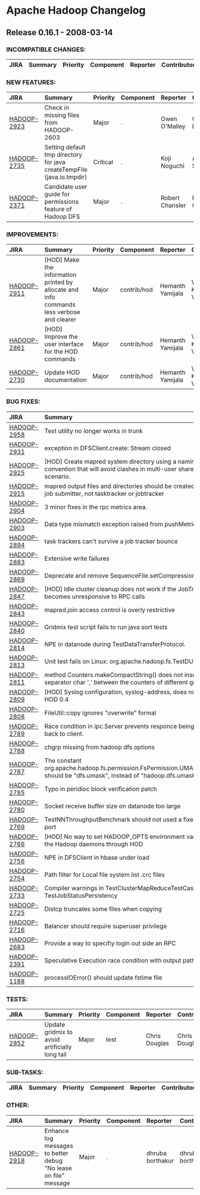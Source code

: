 
<!---
# Licensed to the Apache Software Foundation (ASF) under one
# or more contributor license agreements.  See the NOTICE file
# distributed with this work for additional information
# regarding copyright ownership.  The ASF licenses this file
# to you under the Apache License, Version 2.0 (the
# "License"); you may not use this file except in compliance
# with the License.  You may obtain a copy of the License at
#
#     http://www.apache.org/licenses/LICENSE-2.0
#
# Unless required by applicable law or agreed to in writing, software
# distributed under the License is distributed on an "AS IS" BASIS,
# WITHOUT WARRANTIES OR CONDITIONS OF ANY KIND, either express or implied.
# See the License for the specific language governing permissions and
# limitations under the License.
-->
# Apache Hadoop Changelog

## Release 0.16.1 - 2008-03-14

### INCOMPATIBLE CHANGES:

| JIRA | Summary | Priority | Component | Reporter | Contributor |
|:---- |:---- | :--- |:---- |:---- |:---- |


### NEW FEATURES:

| JIRA | Summary | Priority | Component | Reporter | Contributor |
|:---- |:---- | :--- |:---- |:---- |:---- |
| [HADOOP-2923](https://issues.apache.org/jira/browse/HADOOP-2923) | Check in missing files from HADOOP-2603 |  Major | . | Owen O'Malley | Chris Douglas |
| [HADOOP-2735](https://issues.apache.org/jira/browse/HADOOP-2735) | Setting default tmp directory for java createTempFile (java.io.tmpdir) |  Critical | . | Koji Noguchi | Amareshwari Sriramadasu |
| [HADOOP-2371](https://issues.apache.org/jira/browse/HADOOP-2371) | Candidate user guide for permissions feature of Hadoop DFS |  Major | . | Robert Chansler | Robert Chansler |


### IMPROVEMENTS:

| JIRA | Summary | Priority | Component | Reporter | Contributor |
|:---- |:---- | :--- |:---- |:---- |:---- |
| [HADOOP-2911](https://issues.apache.org/jira/browse/HADOOP-2911) | [HOD] Make the information printed by allocate and info commands less verbose and clearer |  Major | contrib/hod | Hemanth Yamijala | Vinod Kumar Vavilapalli |
| [HADOOP-2861](https://issues.apache.org/jira/browse/HADOOP-2861) | [HOD] Improve the user interface for the HOD commands |  Major | contrib/hod | Hemanth Yamijala | Vinod Kumar Vavilapalli |
| [HADOOP-2730](https://issues.apache.org/jira/browse/HADOOP-2730) | Update HOD documentation |  Major | contrib/hod | Hemanth Yamijala | Vinod Kumar Vavilapalli |


### BUG FIXES:

| JIRA | Summary | Priority | Component | Reporter | Contributor |
|:---- |:---- | :--- |:---- |:---- |:---- |
| [HADOOP-2958](https://issues.apache.org/jira/browse/HADOOP-2958) | Test utility no longer works in trunk |  Minor | test | Chris Douglas | Chris Douglas |
| [HADOOP-2931](https://issues.apache.org/jira/browse/HADOOP-2931) | exception in DFSClient.create: Stream closed |  Major | . | Michael Bieniosek | Michael Bieniosek |
| [HADOOP-2925](https://issues.apache.org/jira/browse/HADOOP-2925) | [HOD] Create mapred system directory using a naming convention that will avoid clashes in multi-user shared cluster scenario. |  Major | contrib/hod | Hemanth Yamijala | Hemanth Yamijala |
| [HADOOP-2915](https://issues.apache.org/jira/browse/HADOOP-2915) | mapred output files and directories should be created as the job submitter, not tasktracker or jobtracker |  Blocker | . | Tsz Wo Nicholas Sze | Tsz Wo Nicholas Sze |
| [HADOOP-2904](https://issues.apache.org/jira/browse/HADOOP-2904) | 3 minor fixes in the rpc metrics area. |  Major | . | girish vaitheeswaran | dhruba borthakur |
| [HADOOP-2903](https://issues.apache.org/jira/browse/HADOOP-2903) | Data type mismatch exception raised from pushMetric |  Major | metrics | girish vaitheeswaran | girish vaitheeswaran |
| [HADOOP-2894](https://issues.apache.org/jira/browse/HADOOP-2894) | task trackers can't survive a job tracker bounce |  Blocker | . | Owen O'Malley | Owen O'Malley |
| [HADOOP-2883](https://issues.apache.org/jira/browse/HADOOP-2883) | Extensive write failures |  Blocker | . | Christian Kunz | dhruba borthakur |
| [HADOOP-2869](https://issues.apache.org/jira/browse/HADOOP-2869) | Deprecate and remove SequenceFile.setCompressionType |  Major | . | Arun C Murthy | Arun C Murthy |
| [HADOOP-2847](https://issues.apache.org/jira/browse/HADOOP-2847) | [HOD] Idle cluster cleanup does not work if the JobTracker becomes unresponsive to RPC calls |  Blocker | contrib/hod | Hemanth Yamijala | Hemanth Yamijala |
| [HADOOP-2843](https://issues.apache.org/jira/browse/HADOOP-2843) | mapred.join access control is overly restrictive |  Major | . | Chris Douglas | Chris Douglas |
| [HADOOP-2840](https://issues.apache.org/jira/browse/HADOOP-2840) | Gridmix test script fails to run java sort tests |  Major | test | Mukund Madhugiri | Mukund Madhugiri |
| [HADOOP-2814](https://issues.apache.org/jira/browse/HADOOP-2814) | NPE in datanode during TestDataTransferProtocol. |  Major | . | Raghu Angadi | Raghu Angadi |
| [HADOOP-2813](https://issues.apache.org/jira/browse/HADOOP-2813) | Unit test fails on Linux: org.apache.hadoop.fs.TestDU.testDU |  Blocker | fs | Mukund Madhugiri | Mahadev konar |
| [HADOOP-2811](https://issues.apache.org/jira/browse/HADOOP-2811) | method Counters.makeCompactString() does not insert separator char ',' between the counters of different groups. |  Critical | . | Runping Qi | Runping Qi |
| [HADOOP-2809](https://issues.apache.org/jira/browse/HADOOP-2809) | [HOD] Syslog configuration, syslog-address, does not work in HOD 0.4 |  Critical | contrib/hod | Hemanth Yamijala | Vinod Kumar Vavilapalli |
| [HADOOP-2808](https://issues.apache.org/jira/browse/HADOOP-2808) | FileUtil::copy ignores "overwrite" formal |  Major | . | Chris Douglas | Chris Douglas |
| [HADOOP-2789](https://issues.apache.org/jira/browse/HADOOP-2789) | Race condition in ipc.Server prevents responce being written back to client. |  Critical | ipc | Clint Morgan | Raghu Angadi |
| [HADOOP-2788](https://issues.apache.org/jira/browse/HADOOP-2788) | chgrp missing from hadoop dfs options |  Critical | . | Mukund Madhugiri | Raghu Angadi |
| [HADOOP-2787](https://issues.apache.org/jira/browse/HADOOP-2787) | The constant org.apache.hadoop.fs.permission.FsPermission.UMASK\_LABEL should be "dfs.umask", instead of "hadoop.dfs.umask" |  Blocker | . | Tsz Wo Nicholas Sze | Tsz Wo Nicholas Sze |
| [HADOOP-2785](https://issues.apache.org/jira/browse/HADOOP-2785) | Typo in peridioc block verification patch |  Trivial | . | Raghu Angadi | Raghu Angadi |
| [HADOOP-2780](https://issues.apache.org/jira/browse/HADOOP-2780) | Socket receive buffer size on datanode too large |  Major | . | dhruba borthakur | dhruba borthakur |
| [HADOOP-2769](https://issues.apache.org/jira/browse/HADOOP-2769) | TestNNThroughputBenchmark should not used a fixed http port |  Major | test | Owen O'Malley | Owen O'Malley |
| [HADOOP-2766](https://issues.apache.org/jira/browse/HADOOP-2766) | [HOD] No way to set HADOOP\_OPTS environment variable to the Hadoop daemons through HOD |  Critical | contrib/hod | Hemanth Yamijala | Vinod Kumar Vavilapalli |
| [HADOOP-2756](https://issues.apache.org/jira/browse/HADOOP-2756) | NPE in DFSClient in hbase under load |  Minor | . | stack | Raghu Angadi |
| [HADOOP-2754](https://issues.apache.org/jira/browse/HADOOP-2754) | Path filter for Local file system list .crc files |  Major | . | Amareshwari Sriramadasu | Hairong Kuang |
| [HADOOP-2733](https://issues.apache.org/jira/browse/HADOOP-2733) | Compiler warnings in TestClusterMapReduceTestCase and TestJobStatusPersistency |  Major | test | Konstantin Shvachko | Tsz Wo Nicholas Sze |
| [HADOOP-2725](https://issues.apache.org/jira/browse/HADOOP-2725) | Distcp truncates some files when copying |  Critical | util | Murtaza A. Basrai | Tsz Wo Nicholas Sze |
| [HADOOP-2716](https://issues.apache.org/jira/browse/HADOOP-2716) | Balancer should require superuser privilege |  Major | . | Tsz Wo Nicholas Sze | Tsz Wo Nicholas Sze |
| [HADOOP-2683](https://issues.apache.org/jira/browse/HADOOP-2683) | Provide a way to specifiy login out side an RPC |  Blocker | . | Raghu Angadi | Tsz Wo Nicholas Sze |
| [HADOOP-2391](https://issues.apache.org/jira/browse/HADOOP-2391) | Speculative Execution race condition with output paths |  Major | . | Dennis Kubes | Amareshwari Sriramadasu |
| [HADOOP-1188](https://issues.apache.org/jira/browse/HADOOP-1188) | processIOError() should update fstime file |  Blocker | . | Konstantin Shvachko | Konstantin Shvachko |


### TESTS:

| JIRA | Summary | Priority | Component | Reporter | Contributor |
|:---- |:---- | :--- |:---- |:---- |:---- |
| [HADOOP-2852](https://issues.apache.org/jira/browse/HADOOP-2852) | Update gridmix to avoid artificially long tail |  Major | test | Chris Douglas | Chris Douglas |


### SUB-TASKS:

| JIRA | Summary | Priority | Component | Reporter | Contributor |
|:---- |:---- | :--- |:---- |:---- |:---- |


### OTHER:

| JIRA | Summary | Priority | Component | Reporter | Contributor |
|:---- |:---- | :--- |:---- |:---- |:---- |
| [HADOOP-2918](https://issues.apache.org/jira/browse/HADOOP-2918) | Enhance log messages to better debug "No lease on file" message |  Major | . | dhruba borthakur | dhruba borthakur |


